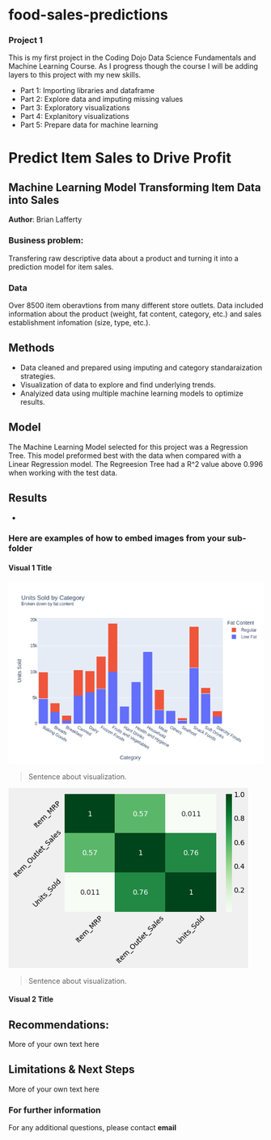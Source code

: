 # food-sales-predictions

### Project 1
This is my first project in the Coding Dojo Data Science Fundamentals and Machine Learning Course. As I progress though the course I will be adding layers to this project with my new skills.

- Part 1: Importing libraries and dataframe
- Part 2: Explore data and imputing missing values
- Part 3: Exploratory visualizations
- Part 4: Explanitory visualizations
- Part 5: Prepare data for machine learning

# Predict Item Sales to Drive Profit
## Machine Learning Model Transforming Item Data into Sales

**Author**: Brian Lafferty

### Business problem:

Transfering raw descriptive data about a product and turning it into a prediction model for item sales.


### Data
Over 8500 item oberavtions from many different store outlets. Data included information about the product (weight, fat content, category, etc.) and sales establishment infomation (size, type, etc.).


## Methods
- Data cleaned and prepared using imputing and category standaraization strategies.
- Visualization of data to explore and find underlying trends.
- Analyized data using multiple machine learning models to optimize results.

## Model
The Machine Learning Model selected for this project was a Regression Tree. This model preformed best with the data when compared with a Linear Regression model. The Regreesion Tree had a R^2 value above 0.996 when working with the test data.

## Results
- 
### Here are examples of how to embed images from your sub-folder


#### Visual 1 Title
![sample image](fig1.png)

> Sentence about visualization.

![sample image](fig2.png)

> Sentence about visualization.
#### Visual 2 Title

## Recommendations:

More of your own text here


## Limitations & Next Steps

More of your own text here


### For further information


For any additional questions, please contact **email**
